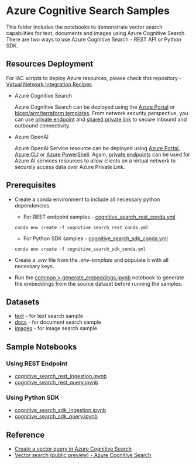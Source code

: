 # Azure Cognitive Search Samples

This folder includes the notebooks to demonstrate vector search capabilities for text, documents and images using Azure Cognitive Search. There are two ways to use Azure Cognitive Search - REST API or Python SDK.

## Resources Deployment

For IAC scripts to deploy Azure resources, please check this repository - [Virtual Network Integration Recipes
](https://github.com/Azure-Samples/virtual-network-integration-recipes)

- Azure Cognitive Search

  Azure Cognitive Search can be deployed using the [Azure Portal](https://docs.microsoft.com/azure/search/search-create-service-portal) or [bicep/arm/terraform templates](https://learn.microsoft.com/azure/templates/Microsoft.Search/searchServices?pivots=deployment-language-bicep#identity). From network security perspective, you can use [private endpoint](https://learn.microsoft.com/azure/search/service-create-private-endpoint) and [shared private link](https://learn.microsoft.com/azure/search/search-indexer-howto-access-private?tabs=portal-create) to secure inbound and outbound connectivity.

- Azure OpenAI

  Azure OpenAI Service resource can be deployed using [Azure Portal](https://learn.microsoft.com/azure/ai-services/openai/how-to/create-resource?pivots=web-portal), [Azure CLI](https://learn.microsoft.com/azure/ai-services/openai/how-to/create-resource?pivots=cli) or [Azure PowerShell](https://learn.microsoft.com/azure/ai-services/openai/how-to/create-resource?pivots=ps). Again, [private endpoints](https://learn.microsoft.com/azure/ai-services/cognitive-services-virtual-networks?context=%2Fazure%2Fai-services%2Fopenai%2Fcontext%2Fcontext&tabs=portal#use-private-endpoints) can be used for Azure AI services resources to allow clients on a virtual network to securely access data over Azure Private Link.

## Prerequisites

- Create a conda environment to include all necessary python dependencies.
  - For REST endpoint samples - [cognitive_search_rest_conda.yml](./rest_endpoint_sample/cognitive_search_rest_conda.yml)

  `conda env create -f cognitive_search_rest_conda.yml`

  - For Python SDK samples - [cognitive_search_sdk_conda.yml](./python_sdk_sample/cognitive_search_sdk_conda.yml)
  
  `conda env create -f cognitive_search_sdk_conda.yml`
- Create a *.env* file from the *.env-template* and populate it with all necessary keys.
- Run the [common > generate_embeddings.ipynb](../common/generate_embeddings.ipynb) notebook to generate the embeddings from the source dataset before running the samples.

## Datasets

- [text](../data/text/) - for text search sample
- [docs](../data/docs/) - for document search sample
- [images](../data/images/) - for image search sample

## Sample Notebooks

### Using REST Endpoint

- [cognitive_search_rest_ingestion.ipynb](./rest_endpoint_sample/cognitive_search_rest_ingestion.ipynb)
- [cognitive_search_rest_query.ipynb](./rest_endpoint_sample/cognitive_search_rest_query.ipynb)

### Using Python SDK

- [cognitive_search_sdk_ingestion.ipynb](./python_sdk_sample/cognitive_search_sdk_ingestion.ipynb)
- [cognitive_search_sdk_query.ipynb](./python_sdk_sample/cognitive_search_sdk_query.ipynb)

## Reference

- [Create a vector query in Azure Cognitive Search](https://learn.microsoft.com/en-us/azure/search/vector-search-how-to-query)
- [Vector search (public preview) - Azure Cognitive Search](https://github.com/Azure/cognitive-search-vector-pr)